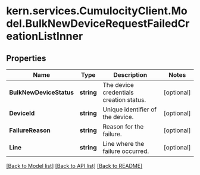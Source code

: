 # kern.services.CumulocityClient.Model.BulkNewDeviceRequestFailedCreationListInner

## Properties

Name | Type | Description | Notes
------------ | ------------- | ------------- | -------------
**BulkNewDeviceStatus** | **string** | The device credentials creation status. | [optional] 
**DeviceId** | **string** | Unique identifier of the device. | [optional] 
**FailureReason** | **string** | Reason for the failure. | [optional] 
**Line** | **string** | Line where the failure occurred. | [optional] 

[[Back to Model list]](../README.md#documentation-for-models) [[Back to API list]](../README.md#documentation-for-api-endpoints) [[Back to README]](../README.md)

